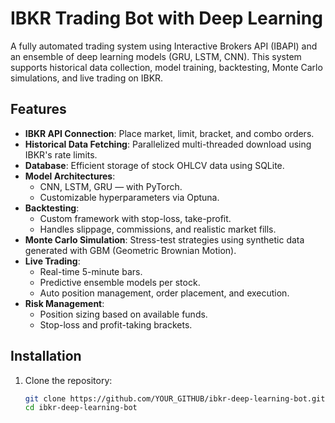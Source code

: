 # IBKR Trading Bot with Deep Learning

A fully automated trading system using Interactive Brokers API (IBAPI) and an ensemble of deep learning models (GRU, LSTM, CNN). This system supports historical data collection, model training, backtesting, Monte Carlo simulations, and live trading on IBKR.

## Features

- **IBKR API Connection**: Place market, limit, bracket, and combo orders.
- **Historical Data Fetching**: Parallelized multi-threaded download using IBKR's rate limits.
- **Database**: Efficient storage of stock OHLCV data using SQLite.
- **Model Architectures**:
  - CNN, LSTM, GRU — with PyTorch.
  - Customizable hyperparameters via Optuna.
- **Backtesting**:
  - Custom framework with stop-loss, take-profit.
  - Handles slippage, commissions, and realistic market fills.
- **Monte Carlo Simulation**: Stress-test strategies using synthetic data generated with GBM (Geometric Brownian Motion).
- **Live Trading**:
  - Real-time 5-minute bars.
  - Predictive ensemble models per stock.
  - Auto position management, order placement, and execution.
- **Risk Management**:
  - Position sizing based on available funds.
  - Stop-loss and profit-taking brackets.

## Installation

1. Clone the repository:
   ```bash
   git clone https://github.com/YOUR_GITHUB/ibkr-deep-learning-bot.git
   cd ibkr-deep-learning-bot
